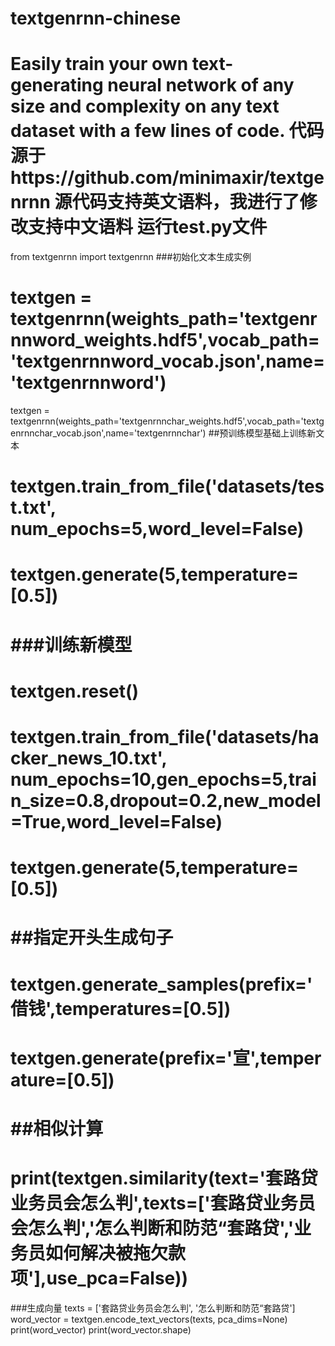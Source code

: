 # textgenrnn-chinese
Easily train your own text-generating neural network of any size and complexity on any text dataset with a few lines of code.
代码源于https://github.com/minimaxir/textgenrnn
源代码支持英文语料，我进行了修改支持中文语料
运行test.py文件
========================================================
from textgenrnn import textgenrnn
###初始化文本生成实例
# textgen = textgenrnn(weights_path='textgenrnnword_weights.hdf5',vocab_path='textgenrnnword_vocab.json',name='textgenrnnword')
textgen = textgenrnn(weights_path='textgenrnnchar_weights.hdf5',vocab_path='textgenrnnchar_vocab.json',name='textgenrnnchar')
##预训练模型基础上训练新文本
# textgen.train_from_file('datasets/test.txt', num_epochs=5,word_level=False)
# textgen.generate(5,temperature=[0.5])
# ###训练新模型
# textgen.reset()
# textgen.train_from_file('datasets/hacker_news_10.txt', num_epochs=10,gen_epochs=5,train_size=0.8,dropout=0.2,new_model=True,word_level=False)
# textgen.generate(5,temperature=[0.5])
# ##指定开头生成句子
# textgen.generate_samples(prefix='借钱',temperatures=[0.5])
# textgen.generate(prefix='宣',temperature=[0.5])
#
# ##相似计算
# print(textgen.similarity(text='套路贷业务员会怎么判',texts=['套路贷业务员会怎么判','怎么判断和防范“套路贷','业务员如何解决被拖欠款项'],use_pca=False))
###生成向量
texts = ['套路贷业务员会怎么判',
            '怎么判断和防范“套路贷']
word_vector = textgen.encode_text_vectors(texts, pca_dims=None)
print(word_vector)
print(word_vector.shape)
